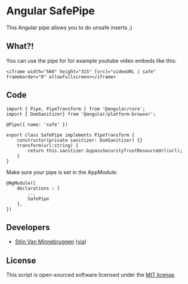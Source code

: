 # Angular SafePipe

This Angular pipe allows you to do unsafe inserts ;)

## What?!

You can use the pipe for for example youtube video embeds like this:

	<iframe width="560" height="315" [src]="videoURL | safe" frameborder="0" allowfullscreen></iframe>

## Code

	import { Pipe, PipeTransform } from '@angular/core';
	import { DomSanitizer} from '@angular/platform-browser';

	@Pipe({ name: 'safe' })

	export class SafePipe implements PipeTransform {
		constructor(private sanitizer: DomSanitizer) {}
		transform(url:string) {
			return this.sanitizer.bypassSecurityTrustResourceUrl(url);
		}
	}

Make sure your pipe is set in the AppModule:

	@NgModule({
		declarations : [
			...
			SafePipe
		],
	})

## Developers

+ [Stijn Van Minnebruggen](http://donotfold.be) ([via](https://stackoverflow.com/questions/38037760/how-to-set-iframe-src-in-angular-2-without-causing-unsafe-value-exception))

## License

This script is open-sourced software licensed under the [MIT license](http://opensource.org/licenses/MIT).
